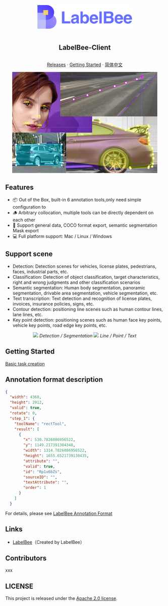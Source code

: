 
<div align="center">
<article style="display: flex; flex-direction: column; align-items: center; justify-content: center;">
    <p align="center"><img width="300" src="./src/assets/logo.svg" /></p>
    <h1 style="width: 100%; text-align: center;">LabelBee-Client</h1>
    <p>
        <a href="https://github.com/Kerwin-L/labelbee-client/releases">Releases</a>
        ·
        <a href="./docs/README.md" >Getting Started</a>
        ·
        <a href="./README_zh-CN.md" >简体中文</a>
    </p>
</article>
<img src="./docs/assets/main.png">

</div>

## Features

- 📦 Out of the Box, built-in 6 annotation tools,only need simple configuration to
- 🪵 Arbitrary collocation, multiple tools can be directly dependent on each other
- 🏁 Support general data, COCO format export, semantic segmentation Mask export
- 💻 Full platform support: Mac / Linux / Windows

## Support scene

- Detection: Detection scenes for vehicles, license plates, pedestrians, faces, industrial parts, etc.
- Classification: Detection of object classification, target characteristics, right and wrong judgments and other classification scenarios
- Semantic segmentation: Human body segmentation, panoramic segmentation, drivable area segmentation, vehicle segmentation, etc.
- Text transcription: Text detection and recognition of license plates, invoices, insurance policies, signs, etc.
- Contour detection: positioning line scenes such as human contour lines, lane lines, etc.
- Key point detection: positioning scenes such as human face key points, vehicle key points, road edge key points, etc.

<p align="center">
  <img src="./docs/assets/annotation-detection-segmentation.gif">
  <i style="text-align: center;">Detection / Segmentation </i>
  
  <img src="./docs/assets/annotation-line-point-text.gif">
  <i style="text-align: center;">Line / Point / Text </i>

</p> 

## Getting Started

 [Basic task creation](./docs/README.md) 

## Annotation format description

```json
{
  "width": 4368,
  "height": 2912,
  "valid": true,
  "rotate": 0,
  "step_1": {
    "toolName": "rectTool",
    "result": [
      {
        "x": 530.7826086956522,
        "y": 1149.217391304348,
        "width": 1314.7826086956522,
        "height": 1655.6521739130435,
        "attribute": "",
        "valid": true,
        "id": "Rp1x6bZs",
        "sourceID": "",
        "textAttribute": "",
        "order": 1
      }
    ]
  }
```
For details, please see [LabelBee Annotation Format](./docs/annotation/README.md)

## Links

- [LabelBee](https://github.com/Kerwin-L/labelbee)（Created by LabelBee）

## Contributors

xxx

## LICENSE

This project is released under the [Apache 2.0 license](./LICENSE).
